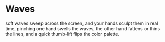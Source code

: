 # Waves

soft waves sweep across the screen, and your hands sculpt them in real time, pinching one hand swells the waves, the other hand fattens or thins the lines, and a quick thumb-lift flips the color palette.